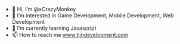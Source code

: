 - 👋 Hi, I’m @xCrazyMonkey
- 👀 I’m interested in Game Development, Mobile Development, Web Development
- 🌱 I’m currently learning Javascript
- 📫 How to reach me www.tjindevelopment.com

<!---
xCrazyMonkey/xCrazyMonkey is a ✨ special ✨ repository because its `README.md` (this file) appears on your GitHub profile.
You can click the Preview link to take a look at your changes.
--->
